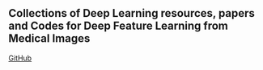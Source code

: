 #
## Collections of Deep Learning resources, papers and Codes for Deep Feature Learning from Medical Images
[GitHub](http://github.com)

